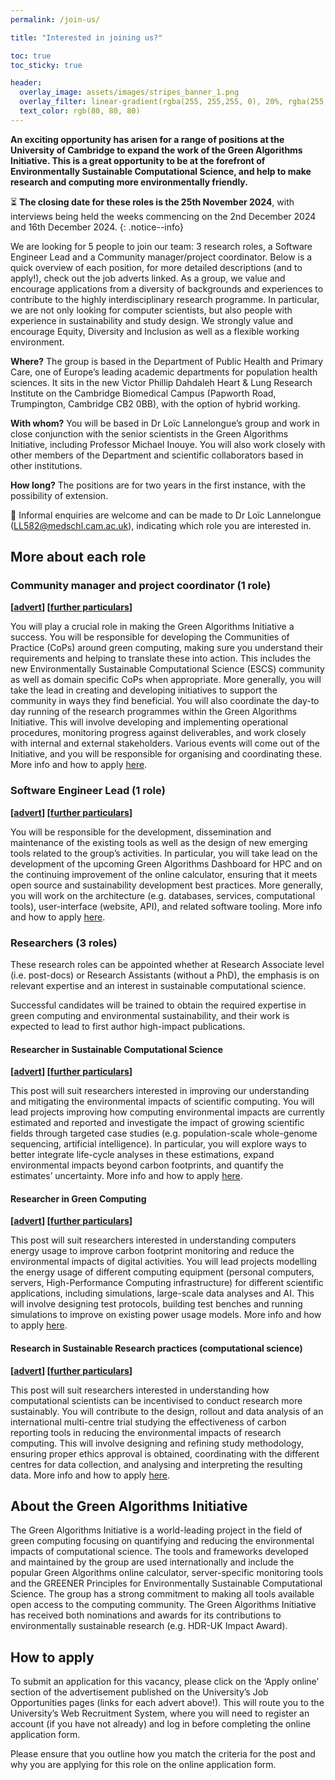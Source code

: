 ```yaml
---
permalink: /join-us/

title: "Interested in joining us?"

toc: true
toc_sticky: true

header:
  overlay_image: assets/images/stripes_banner_1.png
  overlay_filter: linear-gradient(rgba(255, 255,255, 0), 20%, rgba(255, 255, 255, 1))
  text_color: rgb(80, 80, 80)
---
```


__An exciting opportunity has arisen for a range of positions at the University of Cambridge to expand the work of the Green Algorithms Initiative. This is a great opportunity to be at the forefront of Environmentally Sustainable Computational Science, and help to make research and computing more environmentally friendly.__

:hourglass_flowing_sand: __The closing date for these roles is the 25th November 2024__, with interviews being held the weeks commencing on the 2nd December 2024 and 16th December 2024.
{: .notice--info}

We are looking for 5 people to join our team: 3 research roles, a Software Engineer Lead and a Community manager/project coordinator. Below is a quick overview of each position, for more detailed descriptions (and to apply!), check out the job adverts linked.
As a group, we value and encourage applications from a diversity of backgrounds and experiences to contribute to the highly interdisciplinary research programme. In particular, we are not only looking for computer scientists, but also people with experience in sustainability and study design. We strongly value and encourage Equity, Diversity and Inclusion as well as a flexible working environment.

__Where?__ The group is based in the Department of Public Health and Primary Care, one of Europe’s leading academic departments for population health sciences. It sits in the new Victor Phillip Dahdaleh Heart & Lung Research Institute on the Cambridge Biomedical Campus (Papworth Road, Trumpington, Cambridge CB2 0BB), with the option of hybrid working.

__With whom?__ You will be based in Dr Loïc Lannelongue’s group and work in close conjunction with the senior scientists in the Green Algorithms Initiative, including Professor Michael Inouye. You will also work closely with other members of the Department and scientific collaborators based in other institutions.

__How long?__ The positions are for two years in the first instance, with the possibility of extension.

:email: Informal enquiries are welcome and can be made to Dr Loïc Lannelongue (LL582@medschl.cam.ac.uk), indicating which role you are interested in.

## More about each role

### Community manager and project coordinator (1 role)

__[[advert](https://www.jobs.cam.ac.uk/job/49100/)] [[further particulars](https://www.jobs.cam.ac.uk/job/49100/file/FP_Community_Manager_and_Project_Coordinator.pdf)]__

You will play a crucial role in making the Green Algorithms Initiative a success. You will be responsible for developing the Communities of Practice (CoPs) around green computing, making sure you understand their requirements and helping to translate these into action. This includes the new Environmentally Sustainable Computational Science (ESCS) community as well as domain specific CoPs when appropriate. More generally, you will take the lead in creating and developing initiatives to support the community in ways they find beneficial. You will also coordinate the day-to day running of the research programmes within the Green Algorithms Initiative. This will involve developing and implementing operational procedures, monitoring progress against deliverables, and work closely with internal and external stakeholders. Various events will come out of the Initiative, and you will be responsible for organising and coordinating these. More info and how to apply [here](https://www.jobs.cam.ac.uk/job/49100/).

### Software Engineer Lead (1 role)

__[[advert](https://www.jobs.cam.ac.uk/job/49110/)] [[further particulars](https://www.jobs.cam.ac.uk/job/49110/file/Further+Particulars+%28RH43986%29.pdf.pdf)]__

You will be responsible for the development, dissemination and maintenance of the existing tools as well as the design of new emerging tools related to the group’s activities. In particular, you will take lead on the development of the upcoming Green Algorithms Dashboard for HPC and on the continuing improvement of the online calculator, ensuring that it meets open source and sustainability development best practices. More generally, you will work on the architecture (e.g. databases, services, computational tools), user-interface (website, API), and related software tooling. More info and how to apply [here](https://www.jobs.cam.ac.uk/job/49110/).

### Researchers (3 roles)
These research roles can be appointed whether at Research Associate level (i.e. post-docs) or Research Assistants (without a PhD), the emphasis is on relevant expertise and an interest in sustainable computational science.

Successful candidates will be trained to obtain the required expertise in green computing and environmental sustainability, and their work is expected to lead to first author high-impact publications.

#### Researcher in Sustainable Computational Science

__[[advert](https://www.jobs.cam.ac.uk/job/49106/)] [[further particulars](https://www.jobs.cam.ac.uk/job/49106/file/FP_Researcher_Sustainable_Computational_Science.pdf)]__

This post will suit researchers interested in improving our understanding and mitigating the environmental impacts of scientific computing. You will lead projects improving how computing environmental impacts are currently estimated and reported and investigate the impact of growing scientific fields through targeted case studies (e.g. population-scale whole-genome sequencing, artificial intelligence). In particular, you will explore ways to better integrate life-cycle analyses in these estimations, expand environmental impacts beyond carbon footprints, and quantify the estimates’ uncertainty. More info and how to apply [here](https://www.jobs.cam.ac.uk/job/49106/).

#### Researcher in Green Computing

__[[advert](https://www.jobs.cam.ac.uk/job/49117/)] [[further particulars](https://www.jobs.cam.ac.uk/job/49117/file/Further+Particulars+%28RH43993%29.pdf)]__

This post will suit researchers interested in understanding computers energy usage to improve carbon footprint monitoring and reduce the environmental impacts of digital activities. You will lead projects modelling the energy usage of different computing equipment (personal computers, servers, High-Performance Computing infrastructure) for different scientific applications, including simulations, large-scale data analyses and AI. This will involve designing test protocols, building test benches and running simulations to improve on existing power usage models. More info and how to apply [here](https://www.jobs.cam.ac.uk/job/49117/).

#### Research in Sustainable Research practices (computational science)

__[[advert](https://www.jobs.cam.ac.uk/job/49119/)] [[further particulars](https://www.jobs.cam.ac.uk/job/49119/file/Further+Particulars+%28RH43995%29.pdf)]__

This post will suit researchers interested in understanding how computational scientists can be incentivised to conduct research more sustainably. You will contribute to the design, rollout and data analysis of an international multi-centre trial studying the effectiveness of carbon reporting tools in reducing the environmental impacts of research computing. This will involve designing and refining study methodology, ensuring proper ethics approval is obtained, coordinating with the different centres for data collection, and analysing and interpreting the resulting data. More info and how to apply [here](https://www.jobs.cam.ac.uk/job/49119/).

## About the Green Algorithms Initiative
The Green Algorithms Initiative is a world-leading project in the field of green computing focusing on quantifying and reducing the environmental impacts of computational science. The tools and frameworks developed and maintained by the group are used internationally and include the popular Green Algorithms online calculator, server-specific monitoring tools and the GREENER Principles for Environmentally Sustainable Computational Science. The group has a strong commitment to making all tools available open access to the computing community. The Green Algorithms Initiative has received both nominations and awards for its contributions to environmentally sustainable research (e.g. HDR-UK Impact Award).

## How to apply
To submit an application for this vacancy, please click on the ‘Apply online’ section of the advertisement published on the University’s Job Opportunities pages (links for each advert above!). This will route you to the University’s Web Recruitment System, where you will need to register an account (if you have not already) and log in before completing the online application form.

Please ensure that you outline how you match the criteria for the post and why you are applying for this role on the online application form.
